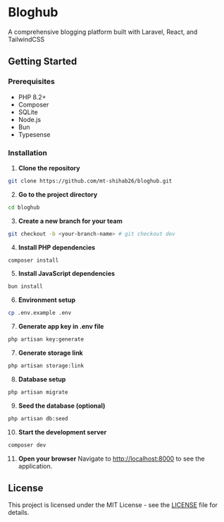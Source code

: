 # Bloghub

A comprehensive blogging platform built with Laravel, React, and TailwindCSS

## Getting Started

### Prerequisites

- PHP 8.2+
- Composer
- SQLite
- Node.js
- Bun
- Typesense

### Installation

1. **Clone the repository**

```sh
git clone https://github.com/mt-shihab26/bloghub.git
```

2. **Go to the project directory**

```sh
cd bloghub
```

3. **Create a new branch for your team**

```sh
git checkout -b <your-branch-name> # git checkout dev
```

4. **Install PHP dependencies**

```sh
composer install
```

5. **Install JavaScript dependencies**

```sh
bun install
```

6. **Environment setup**

```sh
cp .env.example .env
```

7. **Generate app key in .env file**

```sh
php artisan key:generate
```

7. **Generate storage link**

```sh
php artisan storage:link
```

8. **Database setup**

```sh
php artisan migrate
```

9. **Seed the database (optional)**

```sh
php artisan db:seed
```

10. **Start the development server**

```sh
composer dev
```

11. **Open your browser**
    Navigate to [http://localhost:8000](http://localhost:8000) to see the application.

## License

This project is licensed under the MIT License - see the [LICENSE](LICENSE) file for details.
